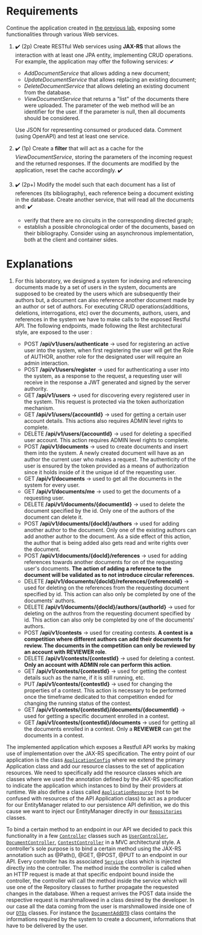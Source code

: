 


# **Requirements**

Continue the application created in [the previous lab](https://profs.info.uaic.ro/~acf/tj/labs/lab_07.html), exposing some functionalities through various Web services.

1.  ✔️ (2p) Create RESTful Web services using **JAX-RS** that allows the interaction with at least one JPA entity, implementing CRUD operations. For example, the application may offer the following services: ✔
 
    -   _AddDocumentService_ that allows adding a new document;
    -   _UpdateDocumentService_ that allows replacing an existing document;
    -   _DeleteDocumentService_ that allows deleting an existing document from the database.
    -   _ViewDocumentService_ that returns a "list" of the documents there were uploaded. The parameter of the web method will be an identifier for the user. If the parameter is null, then all documents should be considered.
    
    Use JSON for representing consumed or produced data. Comment (using OpenAPI) and test at least one service.
    
2.  ✔️ (1p) Create a **filter** that will act as a cache for the _ViewDocumentService_, storing the parameters of the incoming request and the returned responses. If the documents are modified by the application, reset the cache accordingly. ✔️
    
3.  ✔️ (2p+) Modify the model such that each document has a list of references (its bibliography), each reference being a document existing in the database. Create another service, that will read all the documents and: ✔️
    -   verify that there are no circuits in the corresponding directed graph;
    -   establish a possible chronological order of the documents, based on their bibliography. Consider using an asynchronous implementation, both at the client and container sides.

# **Explanations**

1. For this laboratory, we designed a system for indexing and referencing documents made by a set of users in the system, documents are supposed to be created by the users which are subsequently their authors but, a document can also reference another document made by an author or set of authors. For executing CRUD operations(additions, deletions, interrogations, etc) over the documents, authors, users, and references in the system we have to make calls to the exposed Restful API. The following endpoints, made following the Rest architectural style, are exposed to the user : 

	-	POST	**/api/v1/users/authenticate** -> used for registering an active user into the system, when first registering the user will get the Role of AUTHOR, another role for the designated user will require an admin interaction.
	-  POST	**/api/v1/users/register** -> used for authenticating a user into the system, as a response to the request, a requesting user will receive in the response a JWT generated and signed by the server authority.
	-  GET	**/api/v1/users** -> used for discovering every registered user in the system. This request is protected via the token authorization mechanism. 
	- GET	**/api/v1/users/{accountId}** -> used for getting a certain user account details. This actions also requires ADMIN level rights to complete.
	- DELETE	**/api/v1/users/{accountId}** -> used for deleting a specified user account. This action requires ADMIN level rights to complete.
	- POST	**/api/v1/documents** -> used to create documents and insert them into the system. A newly created document will have as an author the current user who makes a request. The authenticity of the user is ensured by the token provided as a means of authorization since it holds inside of it the unique id of the requesting user.
	- GET	**/api/v1/documents** -> used to get all the documents in the system for every user.
	- GET **/api/v1/documents/me** -> used to get the documents of a requesting user.
	- DELETE	**/api/v1/documents/{documentId}** -> used to delete the document specified by the id. Only one of the authors of the document can delete it.
	-  POST	**/api/v1/documents/{docId}/authors** -> used for adding another author to the document. Only one of the existing authors can add another author to the document. As a side effect of this action, the author that is being added also gets read and write rights over the document.
	- POST	**/api/v1/documents/{docId}/references** -> used for adding references towards another documents for on of the requesting user's documents. **The action of adding a reference to the document will be validated as to not introduce circular references.**
	- DELETE	**/api/v1/documents/{docId}/references/{referenceId}** -> used for deleting on the references from the requesting document specified by id. This action can also only be completed by one of the documents' authors.
	- DELETE **/api/v1/documents/{docId}/authors/{authorId}** -> used for deleting on the authros from the requesting document specified by id. This action can also only be completed by one of the documents' authors.
	- POST	**/api/v1/contests** -> used for creating contests. **A contest is a competition where different authors can add their documents for review. The documents in the competition can only be reviewed by an account with REVIEWER role**.
	- DELETE	**/api/v1/contests/{contestId}** -> used for deleting a contest. **Only an account with ADMIN role can perform this action**.
	- GET	**/api/v1/contests/{contestId}** -> used for getting the contest details such as the name, if it is still running, etc.
	- PUT	**/api/v1/contests/{contestId}** -> used for changing the properties of a contest. This action is necessary to be performed once the timeframe dedicated to that competition ended for changing the running status of the contest.
	- GET **/api/v1/contests/{contestId}/documents/{documentId}** -> used for getting a specific document enrolled in a contest.
	- GET **/api/v1/contests/{contestId}/documents** -> used for getting all the documents enrolled in a contest. Only a **REVIEWER** can get the documents in a contest. 

The implemented application which exposes a Restfull API works by making use of implementation over the JAX-RS specification. The entry point of our application is the class [`ApplicationConfig`](https://github.com/IonitaCatalin/JavaTechnologies/blob/main/Labs8/src/main/java/com/javatech/labs8/ApplicationConfig.java) where we extend the primary Application class and add our resource classes to the set of application resources. We need to specifically add the resource classes which are classes where we used the annotation defined by the JAX-RS specification to indicate the application which instances to bind by their providers at runtime. We also define a class called [`ApplicationResource`](https://github.com/IonitaCatalin/JavaTechnologies/blob/main/Labs8/src/main/java/com/javatech/labs8/ApplicationResources.java) (not to be confused with resources of the API Application class) to act as a producer for our EntityManager related to our persistence API definition, we do this cause we want to inject our EntityManager directly in our [`Repositories`](https://github.com/IonitaCatalin/JavaTechnologies/tree/main/Labs8/src/main/java/com/javatech/labs8/repository) classes. 

To bind a certain method to an endpoint in our API we decided to pack this functionality in a few [`Controller`](https://github.com/IonitaCatalin/JavaTechnologies/tree/main/Labs8/src/main/java/com/javatech/labs8/controller) classes such as [`UserController`](https://github.com/IonitaCatalin/JavaTechnologies/blob/main/Labs8/src/main/java/com/javatech/labs8/controller/UserController.java), [`DocumentController`](https://github.com/IonitaCatalin/JavaTechnologies/blob/main/Labs8/src/main/java/com/javatech/labs8/controller/DocumentController.java), [`ContestController`](https://github.com/IonitaCatalin/JavaTechnologies/blob/main/Labs8/src/main/java/com/javatech/labs8/controller/ContestController.java) in a MVC architectural style. A controller's sole purpose is to bind a certain method using the JAX-RS annotation such as @Path(), @GET, @POST, @PUT to an endpoint in our API. Every controller has its associated [`Service`](https://github.com/IonitaCatalin/JavaTechnologies/tree/main/Labs8/src/main/java/com/javatech/labs8/service) class which is injected directly into the controller. The method inside the controller is called when an HTTP request is made at that specific endpoint bound inside the controller, the controller will call the method inside the service which will use one of the Repository classes to further propagate the requested changes in the database. When a request arrives the POST data inside the respective request is marshmallowed in a class desired by the developer. In our case all the data coming from the user is marshmallowed inside one of our [`DTOs`](https://github.com/IonitaCatalin/JavaTechnologies/tree/main/Labs8/src/main/java/com/javatech/labs8/dtos) classes. For instance the [`DocumentAddDTO`](https://github.com/IonitaCatalin/JavaTechnologies/blob/main/Labs8/src/main/java/com/javatech/labs8/dtos/DocumentAddDTO.java) class contains the informations required by the system to create a document, informations that have to be delivered by the user.
